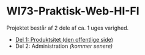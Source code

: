 # WI73-Praktisk-Web-HI-FI


Projektet består af 2 dele af ca. 1 uges varighed.

* [Del 1: Produktsitet (den offentlige side)](https://github.com/rts-cmk/WI73-Praktisk-Web-HI-FI/blob/master/Del%201.md)
* Del 2: Administration  _(kommer senere)_

